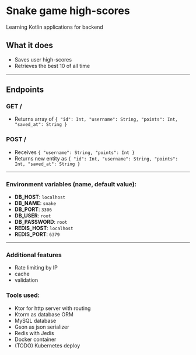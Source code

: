 # Snake game high-scores
Learning Kotlin applications for backend

## What it does
- Saves user high-scores
- Retrieves the best 10 of all time

___

## Endpoints
### GET /
- Returns array of `
  {
  "id": Int,
  "username": String,
  "points": Int,
  "saved_at": String
  }
`

### POST /
- Receives `
  {
  "username": String,
  "points": Int
  }
  `
- Returns new entity as `
  {
  "id": Int,
  "username": String,
  "points": Int,
  "saved_at": String
  }
  `

___

### Environment variables (name, default value):
- **DB_HOST**: `localhost`
- **DB_NAME**: `snake`
- **DB_PORT**: `3306`
- **DB_USER**: `root`
- **DB_PASSWORD**: `root`
- **REDIS_HOST**: `localhost`
- **REDIS_PORT**: `6379`

---

### Additional features
- Rate limiting by IP
- cache
- validation

### Tools used:
- Ktor for http server with routing
- Ktorm as database ORM
- MySQL database
- Gson as json serializer
- Redis with Jedis
- Docker container
- (TODO) Kubernetes deploy